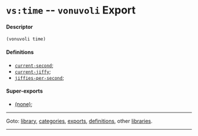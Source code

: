 

<a id='export__vonuvoli__vs_3a_time'></a>

# `vs:time` -- `vonuvoli` Export


<a id='export__vonuvoli__vs_3a_time__descriptor'></a>

#### Descriptor

````
(vonuvoli time)
````


<a id='export__vonuvoli__vs_3a_time__definitions'></a>

#### Definitions

 * [`current-second`](../../vonuvoli/definitions/current-second.md#definition__vonuvoli__current-second);
 * [`current-jiffy`](../../vonuvoli/definitions/current-jiffy.md#definition__vonuvoli__current-jiffy);
 * [`jiffies-per-second`](../../vonuvoli/definitions/jiffies-per-second.md#definition__vonuvoli__jiffies-per-second);


<a id='export__vonuvoli__vs_3a_time__super-exports'></a>

#### Super-exports

 * [(none)](../../vonuvoli/exports/_index.md#toc__vonuvoli__exports);

----

Goto: [library](../../vonuvoli/_index.md#library__vonuvoli), [categories](../../vonuvoli/categories/_index.md#toc__vonuvoli__categories), [exports](../../vonuvoli/exports/_index.md#toc__vonuvoli__exports), [definitions](../../vonuvoli/definitions/_index.md#toc__vonuvoli__definitions), other [libraries](../../_libraries.md#toc__libraries).

----

